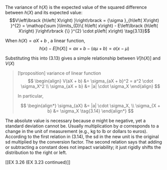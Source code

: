 The variance of $h\left( X\right)$ is the expected value of the squared difference between $h\left( X\right)$ and its expected value:
$$V\left\lbrack {h\left( X\right) }\right\rbrack = {\sigma }_{h\left( X\right) }^{2} = \mathop{\sum }\limits_{D}\{ h\left( x\right) - E\left\lbrack {h\left( X\right) }\right\rbrack {\} }^{2} \cdot p\left( x\right) \tag{3.13}$$

When $h\left( X\right) = {aX} + b$ , a linear function,
$$h\left( x\right) - E\left\lbrack {h\left( X\right) }\right\rbrack = {ax} + b - \left( {{a\mu } + b}\right) = a\left( {x - \mu }\right)$$

Substituting this into (3.13) gives a simple relationship between $V\left\lbrack {h\left( X\right) }\right\rbrack$ and $V\left( X\right)$

> [!proposition] variance of linear function
> $$
> \begin{align}
> V(aX + b) &= \sigma_{aX + b}^2 = a^2 \cdot \sigma_X^2 \\
> \sigma_{aX + b} &= |a| \cdot \sigma_X
> \end{align}
> $$
> 
> In particular,
> 
> $$
> \begin{align*}
> \sigma_{aX} &= |a| \cdot \sigma_X, \\
> \sigma_{X + b} &= \sigma_X \tag{3.14}
> \end{align*}
> $$

The absolute value is necessary because $a$ might be negative, yet a standard deviation cannot be. 
Usually multiplication by $a$ corresponds to a change in the unit of measurement (e.g., $\mathrm{{kg}}$ to $\mathrm{{lb}}$ or dollars to euros). 
According to the first relation in (3.14), the sd in the new unit is the original sd multiplied by the conversion factor. 
The second relation says that adding or subtracting a constant does not impact variability; it just rigidly shifts the distribution to the right or left.

[[EX 3.26 (EX 3.23 continued)]]